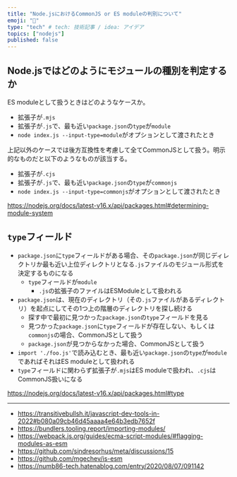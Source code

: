 ```yaml
---
title: "Node.jsにおけるCommonJS or ES moduleの判別について"
emoji: "📌"
type: "tech" # tech: 技術記事 / idea: アイデア
topics: ["nodejs"]
published: false
---
```


## Node.jsではどのようにモジュールの種別を判定するか

ES moduleとして扱うときはどのようなケースか。

- 拡張子が`.mjs`
- 拡張子が`.js`で、最も近い`package.json`の`type`が`module`
- `node index.js --input-type=module`がオプションとして渡されたとき

上記以外のケースでは後方互換性を考慮して全てCommonJSとして扱う。明示的なものだと以下のようなものが該当する。

- 拡張子が`.cjs`
- 拡張子が`.js`で、最も近い`package.json`の`type`が`commonjs`
- `node index.js --input-type=commonjs`がオプションとして渡されたとき

https://nodejs.org/docs/latest-v16.x/api/packages.html#determining-module-system

## `type`フィールド

- `package.json`に`type`フィールドがある場合、その`package.json`が同じディレクトリか最も近い上位ディレクトリとなる`.js`ファイルのモジュール形式を決定するものになる
  - `type`フィールドが`module`
    - `.js`の拡張子のファイルはESModuleとして扱われる
- `package.json`は、現在のディレクトリ（その`.js`ファイルがあるディレクトリ）を起点にしてその1つ上の階層のディレクトリを探し続ける
  - 探す中で最初に見つかった`package.json`の`type`フィールドを見る
  - 見つかった`package.json`に`type`フィールドが存在しない、もしくは`commonjs`の場合、CommonJSとして扱う
  - `package.json`が見つからなかった場合、CommonJSとして扱う
- `import './foo.js'`で読み込むとき、最も近い`package.json`の`type`が`module`であればそれはES moduleとして扱われる
- `type`フィールドに関わらず拡張子が`.mjs`はES moduleで扱われ、`.cjs`はCommonJS扱いになる

https://nodejs.org/docs/latest-v16.x/api/packages.html#type

---

- https://transitivebullsh.it/javascript-dev-tools-in-2022#b080a09cb46d45aaaa4e64b3edb7652f
- https://bundlers.tooling.report/importing-modules/
- https://webpack.js.org/guides/ecma-script-modules/#flagging-modules-as-esm
- https://github.com/sindresorhus/meta/discussions/15
- https://github.com/mgechev/is-esm
- https://numb86-tech.hatenablog.com/entry/2020/08/07/091142
